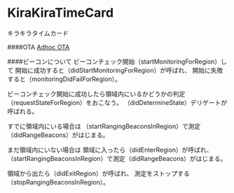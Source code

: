 # KiraKiraTimeCard
キラキラタイムカード

####OTA
[Adhoc OTA](https://cy-yoshihito-aoki.github.io/KiraKiraTimeCard/ota.html)

####ビーコンについて
ビーコンチェック開始（startMonitoringForRegion）して
開始に成功すると（didStartMonitoringForRegion）が呼ばれ、
開始に失敗すると（monitoringDidFailForRegion）。
 
ビーコンチェック開始に成功したら領域内にいるかどうかの判定（requestStateForRegion）をおこなう。
（didDetermineState）デリゲートが呼ばれる。
 
すでに領域内にいる場合は
（startRangingBeaconsInRegion）で測定（didRangeBeacons）がはじまる。
 
まだ領域内にいない場合は
領域に入ったら（didEnterRegion）が呼ばれ、
（startRangingBeaconsInRegion）で測定（didRangeBeacons）がはじまる。

領域から出たら（didExitRegion）が呼ばれ、
測定をストップする（stopRangingBeaconsInRegion）。
